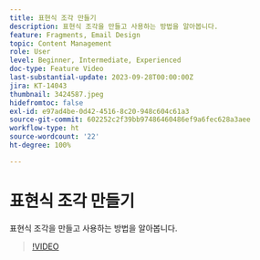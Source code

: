 ```yaml
---
title: 표현식 조각 만들기
description: 표현식 조각을 만들고 사용하는 방법을 알아봅니다.
feature: Fragments, Email Design
topic: Content Management
role: User
level: Beginner, Intermediate, Experienced
doc-type: Feature Video
last-substantial-update: 2023-09-28T00:00:00Z
jira: KT-14043
thumbnail: 3424587.jpeg
hidefromtoc: false
exl-id: e97ad4be-0d42-4516-8c20-948c604c61a3
source-git-commit: 602252c2f39bb97486460486ef9a6fec628a3aee
workflow-type: ht
source-wordcount: '22'
ht-degree: 100%

---
```


# 표현식 조각 만들기

표현식 조각을 만들고 사용하는 방법을 알아봅니다.

>[!VIDEO](https://video.tv.adobe.com/v/3424587/?learn=on)
